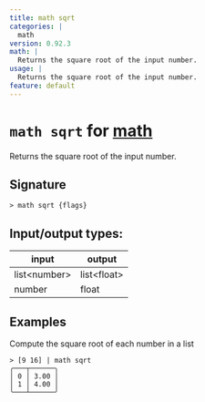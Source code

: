 ```yaml
---
title: math sqrt
categories: |
  math
version: 0.92.3
math: |
  Returns the square root of the input number.
usage: |
  Returns the square root of the input number.
feature: default
---
```

<!-- This file is automatically generated. Please edit the command in https://github.com/nushell/nushell instead. -->

# `math sqrt` for [math](/commands/categories/math.md)

<div class='command-title'>Returns the square root of the input number.</div>

## Signature

```> math sqrt {flags} ```


## Input/output types:

| input        | output      |
| ------------ | ----------- |
| list\<number\> | list\<float\> |
| number       | float       |
## Examples

Compute the square root of each number in a list
```nu
> [9 16] | math sqrt
╭───┬──────╮
│ 0 │ 3.00 │
│ 1 │ 4.00 │
╰───┴──────╯

```
